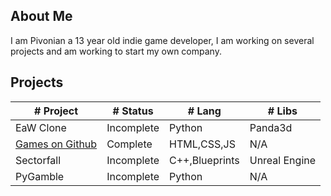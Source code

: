 ## About Me
I am Pivonian a 13 year old indie game developer, I am working on several projects and am working to start my own company.


## Projects

|# Project     |# Status     |# Lang     |# Libs     |
|------------|-----------|---------|---------|
|EaW Clone   |Incomplete |Python   |Panda3d  |
|[Games on Github](https://pivonian.github.io/gamesongithub/)   |Complete |HTML,CSS,JS   |N/A  |
|Sectorfall   |Incomplete |C++,Blueprints   |Unreal Engine  |
|PyGamble   |Incomplete |Python   |N/A  |
